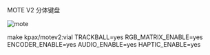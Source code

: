 MOTE V2
分体键盘

![mote](https://imgur.com/weJEs6c)


 make kpax/motev2:vial TRACKBALL=yes RGB_MATRIX_ENABLE=yes ENCODER_ENABLE=yes AUDIO_ENABLE=yes HAPTIC_ENABLE=yes


